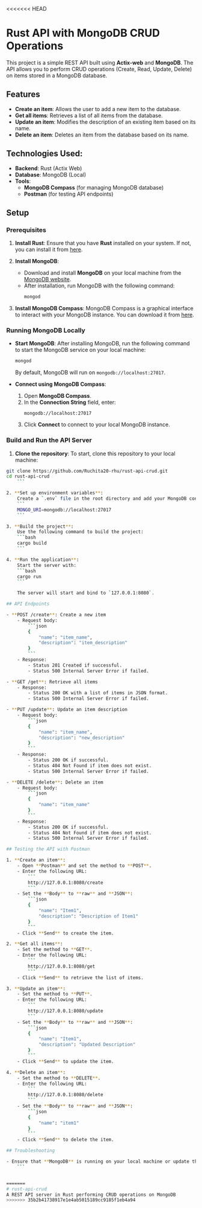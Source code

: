 <<<<<<< HEAD
# Rust API with MongoDB CRUD Operations

This project is a simple REST API built using **Actix-web** and **MongoDB**. The API allows you to perform CRUD operations (Create, Read, Update, Delete) on items stored in a MongoDB database. 

## Features

- **Create an item**: Allows the user to add a new item to the database.
- **Get all items**: Retrieves a list of all items from the database.
- **Update an item**: Modifies the description of an existing item based on its name.
- **Delete an item**: Deletes an item from the database based on its name.

## Technologies Used:
- **Backend**: Rust (Actix Web)
- **Database**: MongoDB (Local)
- **Tools**: 
  - **MongoDB Compass** (for managing MongoDB database)
  - **Postman** (for testing API endpoints)

## Setup

### Prerequisites

1. **Install Rust**: Ensure that you have **Rust** installed on your system. If not, you can install it from [here](https://www.rust-lang.org/tools/install).

2. **Install MongoDB**: 
   - Download and install **MongoDB** on your local machine from the [MongoDB website](https://www.mongodb.com/try/download/community).
   - After installation, run MongoDB with the following command:
     ```bash
     mongod
     ```

3. **Install MongoDB Compass**: MongoDB Compass is a graphical interface to interact with your MongoDB instance. You can download it from [here](https://www.mongodb.com/try/download/compass).

### Running MongoDB Locally

- **Start MongoDB**: 
    After installing MongoDB, run the following command to start the MongoDB service on your local machine:
    ```bash
    mongod
    ```

    By default, MongoDB will run on `mongodb://localhost:27017`.

- **Connect using MongoDB Compass**: 
    1. Open **MongoDB Compass**.
    2. In the **Connection String** field, enter:
        ```
        mongodb://localhost:27017
        ```
    3. Click **Connect** to connect to your local MongoDB instance.

### Build and Run the API Server

1. **Clone the repository**:
    To start, clone this repository to your local machine:
```bash
git clone https://github.com/Ruchita20-rhu/rust-api-crud.git
cd rust-api-crud
    ```

2. **Set up environment variables**:
    Create a `.env` file in the root directory and add your MongoDB connection URI like so:
    ```
    MONGO_URI=mongodb://localhost:27017
    ```

3. **Build the project**:
    Use the following command to build the project:
    ```bash
    cargo build
    ```

4. **Run the application**:
    Start the server with:
    ```bash
    cargo run
    ```

    The server will start and bind to `127.0.0.1:8080`.

## API Endpoints

- **POST /create**: Create a new item
    - Request body:
        ```json
        {
            "name": "item_name",
            "description": "item_description"
        }
        ```
    - Response: 
        - Status 201 Created if successful.
        - Status 500 Internal Server Error if failed.

- **GET /get**: Retrieve all items
    - Response: 
        - Status 200 OK with a list of items in JSON format.
        - Status 500 Internal Server Error if failed.

- **PUT /update**: Update an item description
    - Request body:
        ```json
        {
            "name": "item_name",
            "description": "new_description"
        }
        ```
    - Response: 
        - Status 200 OK if successful.
        - Status 404 Not Found if item does not exist.
        - Status 500 Internal Server Error if failed.

- **DELETE /delete**: Delete an item
    - Request body:
        ```json
        {
            "name": "item_name"
        }
        ```
    - Response:
        - Status 200 OK if successful.
        - Status 404 Not Found if item does not exist.
        - Status 500 Internal Server Error if failed.

## Testing the API with Postman

1. **Create an item**:
    - Open **Postman** and set the method to **POST**.
    - Enter the following URL:
        ```
        http://127.0.0.1:8080/create
        ```
    - Set the **Body** to **raw** and **JSON**:
        ```json
        {
            "name": "Item1",
            "description": "Description of Item1"
        }
        ```
    - Click **Send** to create the item.

2. **Get all items**:
    - Set the method to **GET**.
    - Enter the following URL:
        ```
        http://127.0.0.1:8080/get
        ```
    - Click **Send** to retrieve the list of items.

3. **Update an item**:
    - Set the method to **PUT**.
    - Enter the following URL:
        ```
        http://127.0.0.1:8080/update
        ```
    - Set the **Body** to **raw** and **JSON**:
        ```json
        {
            "name": "Item1",
            "description": "Updated Description"
        }
        ```
    - Click **Send** to update the item.

4. **Delete an item**:
    - Set the method to **DELETE**.
    - Enter the following URL:
        ```
        http://127.0.0.1:8080/delete
        ```
    - Set the **Body** to **raw** and **JSON**:
        ```json
        {
            "name": "item1"
        }
        ```
    - Click **Send** to delete the item.

## Troubleshooting

- Ensure that **MongoDB** is running on your local machine or update the `MONGO_URI` in the `.env` file if using a remote MongoDB instance.
    ```


=======
# rust-api-crud
A REST API server in Rust performing CRUD operations on MongoDB
>>>>>>> 35b2b41738917e1e4ab5015189cc9185f1eb4a94
